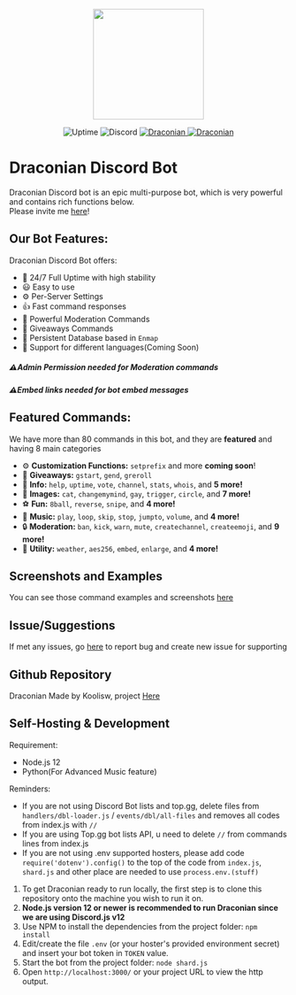<p align="center">
    <img src="https://cdn.koolisw.tk/file/kooliswCDN/F996F49F-5771-452D-9FA4-2E6713D2E138.png" height="200">
</p>
<p align="center">
<img src="https://img.shields.io/uptimerobot/ratio/m787007739-f881254df38f1a06bbd53346?style=flat-square"
            alt="Uptime">
    <img alt="Discord" src="https://img.shields.io/discord/687219262406131714?label=Discord">
    <a href="https://top.gg/bot/711937599975063584">
    <img src="https://top.gg/api/widget/status/711937599975063584.svg" alt="Draconian" />
</a>
    <a href="https://top.gg/bot/711937599975063584">
    <img src="https://top.gg/api/widget/servers/711937599975063584.svg" alt="Draconian" />
</a>
    </p>

# Draconian Discord Bot

Draconian Discord bot is an epic multi-purpose bot, which is very powerful and contains rich functions below.\
Please invite me [here](https://discord.com/api/oauth2/authorize?client_id=711937599975063584&permissions=8&scope=bot)!

## Our Bot Features:
Draconian Discord Bot offers:
* :battery: 24/7 Full Uptime with high stability
* :smiley: Easy to use
* ⚙ Per-Server Settings
* :+1: Fast command responses
* :cop: Powerful Moderation Commands
* :tada: Giveaways Commands
* :file_folder: Persistent Database based in `Enmap`
* :rocket: Support for different languages(Coming Soon)

##### ⚠Admin Permission needed for Moderation commands
##### ⚠Embed links needed for bot embed messages

## Featured Commands:
We have more than 80 commands in this bot, and they are **featured** and having 8 main categories
* ⚙ **Customization Functions:** `setprefix` and more **coming soon**!
* :gift: **Giveaways:** `gstart`, `gend`, `greroll`
* :file_folder: **Info:** `help`, `uptime`, `vote`, `channel`, `stats`, `whois`, and **5 more!**
* :stars: **Images:** `cat`, `changemymind`, `gay`, `trigger`, `circle`, and **7 more!**
* :soccer: **Fun:** `8ball`, `reverse`, `snipe`, and **4 more!**
* :musical_note: **Music:** `play`, `loop`, `skip`, `stop`, `jumpto`, `volume`, and **4 more!**
* :lock: **Moderation:** `ban`, `kick`, `warn`, `mute`, `createchannel`, `createemoji`, and **9 more!**
* :electric_plug: **Utility:** `weather`, `aes256`, `embed`, `enlarge`, and **4 more!**

## Screenshots and Examples
You can see those command examples and screenshots [here](https://github.com/RealKoolisw/DraconianJSBot/tree/main/assets)

## Issue/Suggestions
If met any issues, go [here](https://github.com/RealKoolisw/Draconian/issues) to report bug and create new issue for supporting

## Github Repository
Draconian Made by Koolisw, project [Here](https://github.com/RealKoolisw/Draconian)

## Self-Hosting & Development
Requirement:
- Node.js 12
- Python(For Advanced Music feature)

Reminders:
- If you are not using Discord Bot lists and top.gg, delete files from `handlers/dbl-loader.js` / `events/dbl/all-files` and removes all codes from index.js with `//`
- If you are using Top.gg bot lists API, u need to delete `//` from commands lines from index.js
- If you are not using .env supported hosters, please add code `require('dotenv').config()` to the top of the code from `index.js`, `shard.js` and other place are needed to use `process.env.(stuff)`

1. To get Draconian ready to run locally, the first step is to clone this repository onto the machine you wish to run it on.
2. **Node.js version 12 or newer is recommended to run Draconian since we are using Discord.js v12**
3. Use NPM to install the dependencies from the project folder: `npm install`
4. Edit/create the file `.env` (or your hoster's provided environment secret) and insert your bot token in `TOKEN` value.
5. Start the bot from the project folder: `node shard.js`
6. Open `http://localhost:3000/` or your project URL to view the http output.



